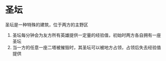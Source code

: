 # 圣坛
圣坛是一种特殊的建筑，位于两方的主野区
1. 圣坛每分钟会为友方所有英雄提供一定量的经验值，初始时两方各自拥有一座圣坛
2. 当一方的任意一座二塔被摧毁时，其圣坛可以被地方占领，占领后失去经验值提供
